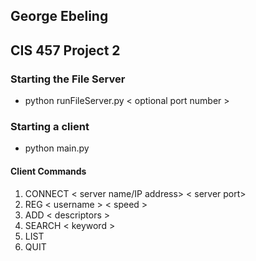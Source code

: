 ## George Ebeling 
## CIS 457 Project 2

### Starting the File Server

- python runFileServer.py < optional port number >

### Starting a client

- python main.py

#### Client Commands

1. CONNECT < server name/IP address> < server port> 
2. REG < username > < speed > 
3. ADD <filename> < descriptors >
4. SEARCH < keyword >
5. LIST
6. QUIT